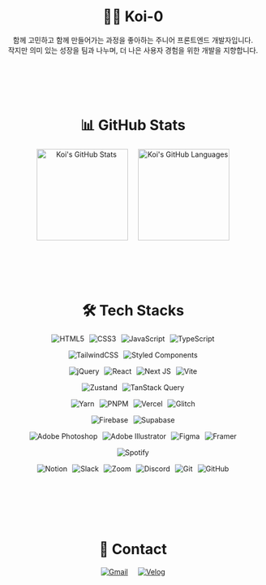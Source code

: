 <!-- 최상단에 전체를 감싸는 div 추가 -->
<div style="text-align: center; display: flex; flex-direction: column; align-items: center;">

  <h1>🧑‍💻 Koi-0</h1>

  <p style="max-width: 600px; margin: 0 auto;">
    함께 고민하고 함께 만들어가는 과정을 좋아하는 주니어 프론트엔드 개발자입니다.<br/>
    작지만 의미 있는 성장을 팀과 나누며, 더 나은 사용자 경험을 위한 개발을 지향합니다.
  </p>

<br/><br/><br/>

  <h1>📊 GitHub Stats</h1>

  <div style="display: flex; justify-content: center; gap: 20px; flex-wrap: wrap;">
    <div>
      <img src="https://github-readme-stats.vercel.app/api?username=Koi-0&theme=chartreuse-dark&show_icons=true&hide=stars,contribs" alt="Koi's GitHub Stats" height="180px"/>
    </div>
    <div>
      <img src="https://github-readme-stats.vercel.app/api/top-langs/?username=Koi-0&langs_count=6&layout=compact&theme=chartreuse-dark&show_icons=true" alt="Koi's GitHub Languages" height="180px"/>
    </div>
  </div>

<br/><br/><br/>

  <h1>🛠️ Tech Stacks</h1>

  <div style="display: flex; justify-content: center; gap: 10px; flex-wrap: wrap; margin-bottom: 15px;">
    <img src="https://img.shields.io/badge/html5-%23E34F26.svg?style=for-the-badge&logo=html5&logoColor=white" alt="HTML5">
    <img src="https://img.shields.io/badge/css3-%231572B6.svg?style=for-the-badge&logo=css3&logoColor=white" alt="CSS3">
    <img src="https://img.shields.io/badge/javascript-%23323330.svg?style=for-the-badge&logo=javascript&logoColor=%23F7DF1E" alt="JavaScript">
    <img src="https://img.shields.io/badge/typescript-%23007ACC.svg?style=for-the-badge&logo=typescript&logoColor=white" alt="TypeScript">
  </div>

  <div style="display: flex; justify-content: center; gap: 10px; flex-wrap: wrap; margin-bottom: 15px;">
    <img src="https://img.shields.io/badge/tailwindcss-%2338B2AC.svg?style=for-the-badge&logo=tailwind-css&logoColor=white" alt="TailwindCSS">
    <img src="https://img.shields.io/badge/styled--components-DB7093?style=for-the-badge&logo=styled-components&logoColor=white" alt="Styled Components">
  </div>

  <div style="display: flex; justify-content: center; gap: 10px; flex-wrap: wrap; margin-bottom: 15px;">
    <img src="https://img.shields.io/badge/jquery-%230769AD.svg?style=for-the-badge&logo=jquery&logoColor=white" alt="jQuery">
    <img src="https://img.shields.io/badge/react-%2320232a.svg?style=for-the-badge&logo=react&logoColor=%2361DAFB" alt="React">
    <img src="https://img.shields.io/badge/Next-black?style=for-the-badge&logo=next.js&logoColor=white" alt="Next JS">
    <img src="https://img.shields.io/badge/vite-%23646CFF.svg?style=for-the-badge&logo=vite&logoColor=white" alt="Vite">
  </div>

  <div style="display: flex; justify-content: center; gap: 10px; flex-wrap: wrap; margin-bottom: 15px;">
    <img src="https://img.shields.io/badge/Zustand-000000?style=for-the-badge&logo=Zustand&logoColor=white" alt="Zustand">
    <img src="https://img.shields.io/badge/TanStack_Query-FF4154?style=for-the-badge&logo=react-query&logoColor=white" alt="TanStack Query">
  </div>

  <div style="display: flex; justify-content: center; gap: 10px; flex-wrap: wrap; margin-bottom: 15px;">
    <img src="https://img.shields.io/badge/yarn-%232C8EBB.svg?style=for-the-badge&logo=yarn&logoColor=white" alt="Yarn">
    <img src="https://img.shields.io/badge/pnpm-%234a4a4a.svg?style=for-the-badge&logo=pnpm&logoColor=f69220" alt="PNPM">
    <img src="https://img.shields.io/badge/vercel-%23000000.svg?style=for-the-badge&logo=vercel&logoColor=white" alt="Vercel">
    <img src="https://img.shields.io/badge/glitch-%233333FF.svg?style=for-the-badge&logo=glitch&logoColor=white" alt="Glitch">
  </div>

  <div style="display: flex; justify-content: center; gap: 10px; flex-wrap: wrap; margin-bottom: 15px;">
    <img src="https://img.shields.io/badge/firebase-a08021?style=for-the-badge&logo=firebase&logoColor=ffcd34" alt="Firebase">
    <img src="https://img.shields.io/badge/Supabase-3ECF8E?style=for-the-badge&logo=supabase&logoColor=white" alt="Supabase">
  </div>

  <div style="display: flex; justify-content: center; gap: 10px; flex-wrap: wrap; margin-bottom: 15px;">
    <img src="https://img.shields.io/badge/adobe%20photoshop-%2331A8FF.svg?style=for-the-badge&logo=adobe%20photoshop&logoColor=white" alt="Adobe Photoshop">
    <img src="https://img.shields.io/badge/adobe%20illustrator-%23FF9A00.svg?style=for-the-badge&logo=adobe%20illustrator&logoColor=white" alt="Adobe Illustrator">
    <img src="https://img.shields.io/badge/figma-%23F24E1E.svg?style=for-the-badge&logo=figma&logoColor=white" alt="Figma">
    <img src="https://img.shields.io/badge/Framer-black?style=for-the-badge&logo=framer&logoColor=blue" alt="Framer">
  </div>

  <div style="display: flex; justify-content: center; gap: 10px; flex-wrap: wrap; margin-bottom: 15px;">
    <img src="https://img.shields.io/badge/Spotify-1ED760?style=for-the-badge&logo=spotify&logoColor=white" alt="Spotify">
  </div>

  <div style="display: flex; justify-content: center; gap: 10px; flex-wrap: wrap; margin-bottom: 15px;">
    <img src="https://img.shields.io/badge/Notion-%23000000.svg?style=for-the-badge&logo=notion&logoColor=white" alt="Notion">
    <img src="https://img.shields.io/badge/Slack-4A154B?style=for-the-badge&logo=slack&logoColor=white" alt="Slack">
    <img src="https://img.shields.io/badge/Zoom-2D8CFF?style=for-the-badge&logo=zoom&logoColor=white" alt="Zoom">
    <img src="https://img.shields.io/badge/Discord-%235865F2.svg?style=for-the-badge&logo=discord&logoColor=white" alt="Discord">
    <img src="https://img.shields.io/badge/git-%23F05033.svg?style=for-the-badge&logo=git&logoColor=white" alt="Git">
    <img src="https://img.shields.io/badge/github-%23121011.svg?style=for-the-badge&logo=github&logoColor=white" alt="GitHub">
  </div>

<br/><br/><br/>

  <h1>💬 Contact</h1>

  <div style="display: flex; justify-content: center; gap: 20px; flex-wrap: wrap;">
    <a href="mailto:dndud9871@naver.com" target="_blank">
      <img src="https://img.shields.io/badge/Gmail-D14836?style=for-the-badge&logo=gmail&logoColor=white" alt="Gmail">
    </a>
    <a href="https://velog.io/@_young" target="_blank">
      <img src="https://img.shields.io/badge/velog-0DBD8B.svg?style=for-the-badge&logo=velog&logoColor=white" alt="Velog">
    </a>
  </div>

</div>
